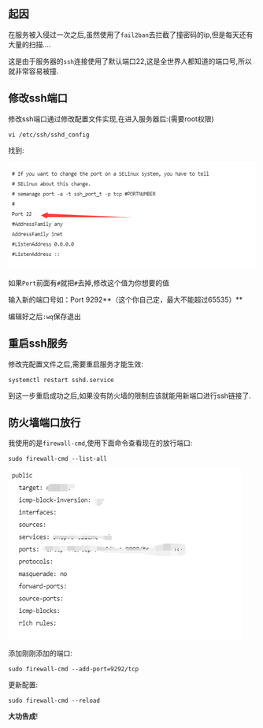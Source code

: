 ## 起因

在服务被入侵过一次之后,虽然使用了`fail2ban`去拦截了撞密码的ip,但是每天还有大量的扫描....

这是由于服务器的`ssh`连接使用了默认端口22,这是全世界人都知道的端口号,所以就非常容易被撞.

## 修改ssh端口

修改ssh端口通过修改配置文件实现,在进入服务器后:(需要root权限)

```
vi /etc/ssh/sshd_config
```

找到:

![image-20230803111310943](linux修改ssh链接端口.assets/image-20230803111310943.png)

如果`Port`前面有`#`就把`#`去掉,修改这个值为你想要的值

输入新的端口号如：Port 9292**（这个你自己定，最大不能超过65535）**

编辑好之后`:wq`保存退出

## 重启ssh服务

修改完配置文件之后,需要重启服务才能生效:

```
systemctl restart sshd.service
```

到这一步重启成功之后,如果没有防火墙的限制应该就能用新端口进行ssh链接了.

## 防火墙端口放行

我使用的是`firewall-cmd`,使用下面命令查看现在的放行端口:

```
sudo firewall-cmd --list-all
```

![image-20230803111900068](linux修改ssh链接端口.assets/image-20230803111900068.png)

添加刚刚添加的端口:

```
sudo firewall-cmd --add-port=9292/tcp
```

更新配置:

```
sudo firewall-cmd --reload
```

**大功告成**!

